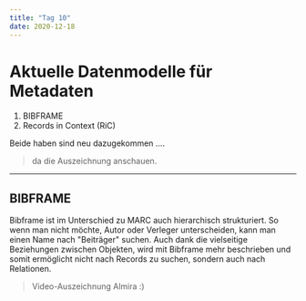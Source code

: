 ```yaml
---
title: "Tag 10"
date: 2020-12-18
---
```


# Aktuelle Datenmodelle für Metadaten

1. BIBFRAME
2. Records in Context (RiC)

Beide haben sind neu dazugekommen ....
>da die Auszeichnung anschauen.

---

## BIBFRAME

Bibframe ist im Unterschied zu MARC auch hierarchisch strukturiert. So wenn man nicht möchte, Autor oder Verleger unterscheiden, kann man einen Name nach "Beiträger" suchen.
Auch dank die vielseitige Beziehungen zwischen Objekten, wird mit Bibframe mehr beschrieben und somit ermöglicht nicht nach Records zu suchen, sondern auch nach Relationen.
>Video-Auszeichnung Almira :)




